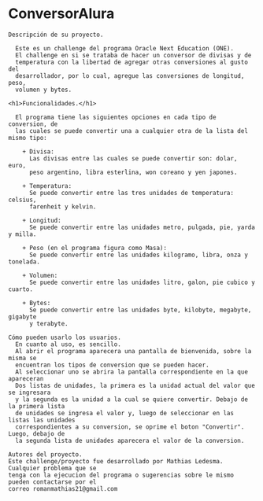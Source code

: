 # ConversorAlura

    Descripción de su proyecto.
    
      Este es un challenge del programa Oracle Next Education (ONE).
      El challenge en si se trataba de hacer un conversor de divisas y de 
      temperatura con la libertad de agregar otras conversiones al gusto del 
      desarrollador, por lo cual, agregue las conversiones de longitud, peso, 
      volumen y bytes.
    
    <h1>Funcionalidades.</h1>
    
      El programa tiene las siguientes opciones en cada tipo de conversion, de
      las cuales se puede convertir una a cualquier otra de la lista del mismo tipo:
      
        + Divisa:
          Las divisas entre las cuales se puede convertir son: dolar, euro, 
          peso argentino, libra esterlina, won coreano y yen japones.

        + Temperatura:
          Se puede convertir entre las tres unidades de temperatura: celsius,
          farenheit y kelvin.

        + Longitud:
          Se puede convertir entre las unidades metro, pulgada, pie, yarda y milla.

        + Peso (en el programa figura como Masa):
          Se puede convertir entre las unidades kilogramo, libra, onza y tonelada.

        + Volumen:
          Se puede convertir entre las unidades litro, galon, pie cubico y cuarto.

        + Bytes:
          Se puede convertir entre las unidades byte, kilobyte, megabyte, gigabyte 
          y terabyte.
        
    Cómo pueden usarlo los usuarios.
      En cuanto al uso, es sencillo. 
      Al abrir el programa aparecera una pantalla de bienvenida, sobre la misma se 
      encuentran los tipos de conversion que se pueden hacer. 
      Al seleccionar uno se abrira la pantalla correspondiente en la que apareceran
      Dos listas de unidades, la primera es la unidad actual del valor que se ingresara
      y la segunda es la unidad a la cual se quiere convertir. Debajo de la primera lista
      de unidades se ingresa el valor y, luego de seleccionar en las listas las unidades
      correspondientes a su conversion, se oprime el boton "Convertir". Luego, debajo de
      la segunda lista de unidades aparecera el valor de la conversion.
    
    Autores del proyecto.
    Este challenge/proyecto fue desarrollado por Mathias Ledesma. Cualquier problema que se 
    tenga con la ejecucion del programa o sugerencias sobre le mismo pueden contactarse por el
    correo romanmathias21@gmail.com
